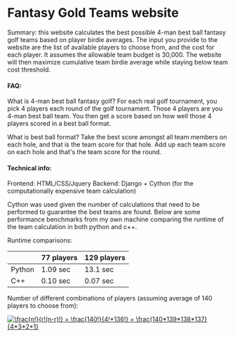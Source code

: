 # Fantasy Gold Teams website

Summary: this website calculates the best possible 4-man best ball fantasy golf teams based on player birdie averages. The input you provide to the website are the list of available players to choose from, and the cost for each player. It assumes the allowable team budget is 30,000. The website will then maximize cumulative team birdie average while staying below team cost threshold.

#### FAQ:
What is 4-man best ball fantasy golf? For each real golf tournament, you pick 4 players each round of the golf tournament. Those 4 players are you 4-man best ball team. You then get a score based on how well those 4 players scored in a best ball format.

What is best ball format? Take the best score amongst all team members on each hole, and that is the team score for that hole. Add up each team score on each hole and that's the team score for the round.


#### Technical info:
Frontend: HTML/CSS/Jquery
Backend: Django + Cython (for the computationally expensive team calculation)

Cython was used given the number of calculations that need to be performed to guarantee the best teams are found. Below are some performance benchmarks from my own machine comparing the runtime of the team calculation in both python and c++.

Runtime comparisons:

|             | 77 players  | 129 players |
| ----------- | ----------- | ----------- |
| Python      | 1.09 sec    | 13.1 sec    |
| C++         | 0.10 sec    | 0.07 sec    |


Number of different combinations of players (assuming average of 140 players to choose from):

<a href="https://www.codecogs.com/eqnedit.php?latex=\frac{n!}{r!(n-r)!}&space;=&space;\frac{140!}{4!*136!}&space;=&space;\frac{140*139*138*137}{4*3*2*1}" target="_blank"><img src="https://latex.codecogs.com/gif.latex?\frac{n!}{r!(n-r)!}&space;=&space;\frac{140!}{4!*136!}&space;=&space;\frac{140*139*138*137}{4*3*2*1}" title="\frac{n!}{r!(n-r)!} = \frac{140!}{4!*136!} = \frac{140*139*138*137}{4*3*2*1}" /></a>

